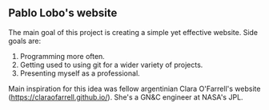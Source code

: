 ## Pablo Lobo's website

The main goal of this project is creating a simple yet effective website. Side goals are:

1. Programming more often.
2. Getting used to using git for a wider variety of projects.
3. Presenting myself as a professional. 

Main inspiration for this idea was fellow argentinian Clara O'Farrell's website (https://claraofarrell.github.io/). She's a GN&C engineer at NASA's JPL.
